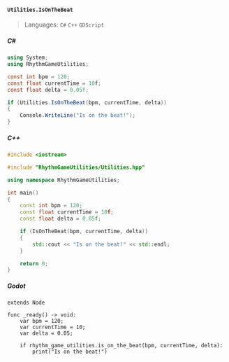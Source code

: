 #### `Utilities.IsOnTheBeat`

> Languages: `C#` `C++` `GDScript`

##### C#

```csharp
using System;
using RhythmGameUtilities;

const int bpm = 120;
const float currentTime = 10f;
const float delta = 0.05f;

if (Utilities.IsOnTheBeat(bpm, currentTime, delta))
{
    Console.WriteLine("Is on the beat!");
}
```

##### C++

```cpp
#include <iostream>

#include "RhythmGameUtilities/Utilities.hpp"

using namespace RhythmGameUtilities;

int main()
{
    const int bpm = 120;
    const float currentTime = 10f;
    const float delta = 0.05f;

    if (IsOnTheBeat(bpm, currentTime, delta))
    {
        std::cout << "Is on the beat!" << std::endl;
    }

    return 0;
}
```

##### Godot

```gdscript
extends Node

func _ready() -> void:
	var bpm = 120;
	var currentTime = 10;
	var delta = 0.05;

	if rhythm_game_utilities.is_on_the_beat(bpm, currentTime, delta):
		print("Is on the beat!")
```
